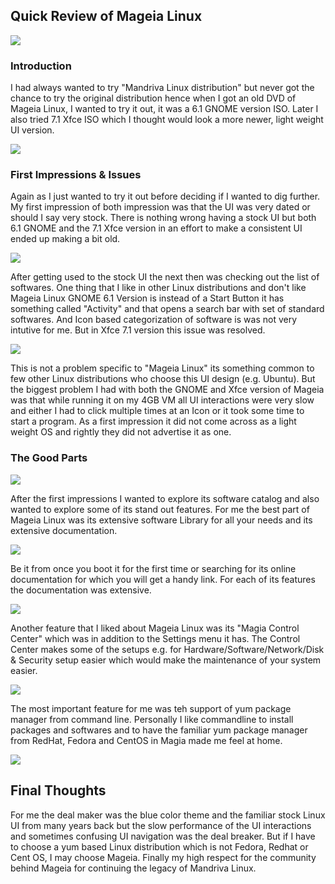 ## Quick Review of Mageia Linux

![](mageia-Feb-09-21-01-56.png)

### Introduction

I had always wanted to try "Mandriva Linux distribution" but never got the chance to try the original distribution hence when I got an old DVD of Mageia Linux, I wanted to try it out, it was a 6.1 GNOME version ISO. Later I also tried 7.1 Xfce ISO which I thought would look a more newer, light weight UI version.

![](mageia-Feb-09-20-03-35.png)

### First Impressions & Issues

Again as I just wanted to try it out before deciding if I wanted to dig further. My first impression of both impression was that the UI was very dated or should I say very stock. There is nothing wrong having a stock UI but both 6.1 GNOME and the 7.1 Xfce version in an effort to make a consistent UI ended up making a bit old. 

![](mageia-Feb-09-19-59-04.png)


After getting used to the stock UI the next then was checking out the list of softwares. One thing that I like in other Linux distributions and don't  like Mageia Linux GNOME 6.1 Version is instead of a Start Button it has something called "Activity" and that opens a search bar with set of standard softwares. And Icon based categorization of software is was not very intutive for me. But in Xfce 7.1 version this issue was resolved.

![](mageia-Feb-09-20-25-21.png)

This is not a problem specific to "Mageia Linux" its something common to few other Linux distributions who choose this UI design (e.g. Ubuntu).
But the biggest problem I had with both the GNOME and Xfce version of Mageia was that while running it on my 4GB VM all UI interactions were very slow and either I had to click multiple times at an Icon or it took some time to start a program. As a first impression it did not come across as a light weight OS and rightly they did not advertise it as one.


### The Good Parts


![](mageia-Feb-09-19-58-46.png)

After the first impressions I wanted to explore its software catalog and also wanted to explore some of its stand out features. For me the best part of Mageia Linux was its extensive software Library for all your needs and its extensive documentation. 

![](mageia-Feb-09-19-57-56.png)

Be it from once you boot it for the first time or searching for its online documentation for which you will get a handy link. For each of its features the documentation was extensive.

![](mageia-Feb-09-20-24-39.png)



Another feature that I liked about Mageia Linux was its "Magia Control Center" which was in addition to the Settings menu it has. The Control Center makes some of the setups e.g. for Hardware/Software/Network/Disk & Security setup easier which would make the maintenance of your system easier.

![](mageia-Feb-09-19-56-42.png)


The most important feature for me was teh support of yum package manager from command line. Personally I like commandline to install packages and softwares and to have the familiar yum package manager from RedHat, Fedora and CentOS in  Magia made me feel at home.

![](mageia-Feb-09-20-00-26.png)

## Final Thoughts

For me the deal maker was the blue color theme and the familiar stock Linux UI from many years back but the slow performance of the UI interactions and sometimes confusing UI navigation was the deal breaker. But if I have to choose a yum based Linux distribution which is not Fedora, Redhat or Cent OS, I may choose Mageia. Finally my high respect for the community behind Mageia for continuing the legacy of Mandriva Linux.